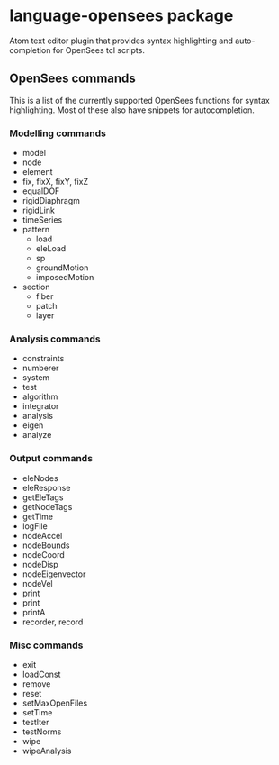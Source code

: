 # language-opensees package

Atom text editor plugin that provides syntax highlighting and auto-completion for OpenSees tcl scripts.

## OpenSees commands
This is a list of the currently supported OpenSees functions for syntax highlighting. Most of these also have snippets for autocompletion.

### Modelling commands
- model
- node
- element
- fix, fixX, fixY, fixZ
- equalDOF
- rigidDiaphragm
- rigidLink
- timeSeries
- pattern
  - load
  - eleLoad
  - sp
  - groundMotion
  - imposedMotion
- section
  - fiber
  - patch
  - layer

### Analysis commands
- constraints
- numberer
- system
- test
- algorithm
- integrator
- analysis
- eigen
- analyze

### Output commands
- eleNodes
- eleResponse
- getEleTags
- getNodeTags
- getTime
- logFile
- nodeAccel
- nodeBounds
- nodeCoord
- nodeDisp
- nodeEigenvector
- nodeVel
- print
- print
- printA
- recorder, record


### Misc commands
- exit
- loadConst
- remove
- reset
- setMaxOpenFiles
- setTime
- testIter
- testNorms
- wipe
- wipeAnalysis
